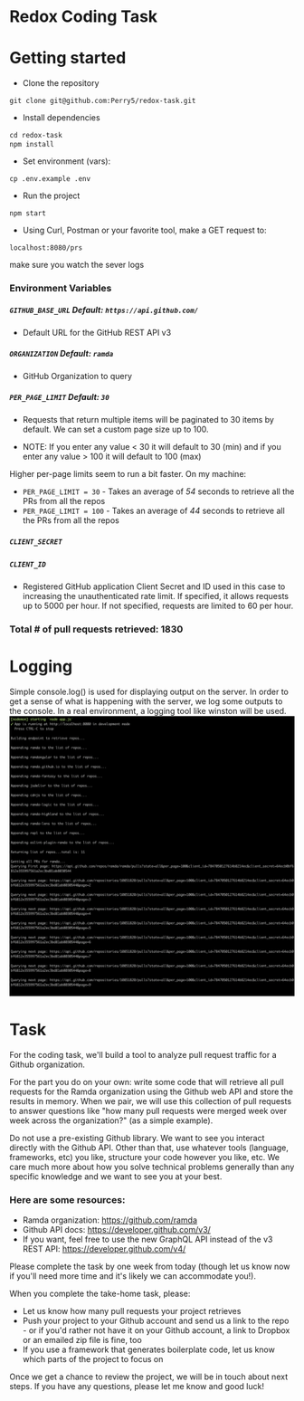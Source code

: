 # Redox Coding Task

# Getting started
- Clone the repository
```
git clone git@github.com:Perry5/redox-task.git
```
- Install dependencies
```
cd redox-task
npm install
```
- Set environment (vars):
```
cp .env.example .env
```
- Run the project
```
npm start
```
- Using Curl, Postman or your favorite tool, make a GET request to: 
```
localhost:8080/prs
```
make sure you watch the sever logs 

### Environment Variables
##### `GITHUB_BASE_URL` Default: `https://api.github.com/`
- Default URL for the GitHub REST API v3

##### `ORGANIZATION` Default: `ramda`
- GitHub Organization to query

##### `PER_PAGE_LIMIT` Default: `30`
- Requests that return multiple items will be paginated to 30 items by default.
We can set a custom page size up to 100. 

- NOTE: If you enter any value < 30 it will default to 30 (min) and if you enter any value > 100 it will default to 100 (max)

Higher per-page limits seem to run a bit faster. On my machine:
-  `PER_PAGE_LIMIT = 30` - Takes an average of *54* seconds to retrieve all the PRs from all the repos
- `PER_PAGE_LIMIT = 100` - Takes an average of *44* seconds to retrieve all the PRs from all the repos

##### `CLIENT_SECRET`
##### `CLIENT_ID`
- Registered GitHub application Client Secret and ID used in this case to increasing the unauthenticated rate limit.
If specified, it allows requests up to 5000 per hour. If not specified, requests are limited to 60 per hour. 


### Total # of pull requests retrieved: 1830

# Logging
Simple console.log() is used for displaying output on the server. In order to get a sense of what is happening with the server, we log some outputs to the console.
In a real environment, a logging tool like winston will be used.
![logging_image](public/logging.png)


# Task
For the coding task, we'll build a tool to analyze pull request traffic for a Github organization.

For the part you do on your own: write some code that will retrieve all pull requests for the Ramda organization using the Github web API and store the results in memory. When we pair, we will use this collection of pull requests to answer questions like "how many pull requests were merged week over week across the organization?" (as a simple example).

Do not use a pre-existing Github library. We want to see you interact directly with the Github API. Other than that, use whatever tools (language, frameworks, etc) you like, structure your code however you like, etc. We care much more about how you solve technical problems generally than any specific knowledge and we want to see you at your best.

### Here are some resources: 
- Ramda organization: https://github.com/ramda
- Github API docs: https://developer.github.com/v3/  
- If you want, feel free to use the new GraphQL API instead of the v3 REST API: https://developer.github.com/v4/  

Please complete the task by one week from today (though let us know now if you'll need more time and it's likely we can accommodate you!). 

When you complete the take-home task, please:
- Let us know how many pull requests your project retrieves
- Push your project to your Github account and send us a link to the repo - or if you'd rather not have it on your Github account, a link to Dropbox or an emailed zip file is fine, too
- If you use a framework that generates boilerplate code, let us know which parts of the project to focus on

Once we get a chance to review the project, we will be in touch about next steps. If you have any questions, please let me know and good luck!
